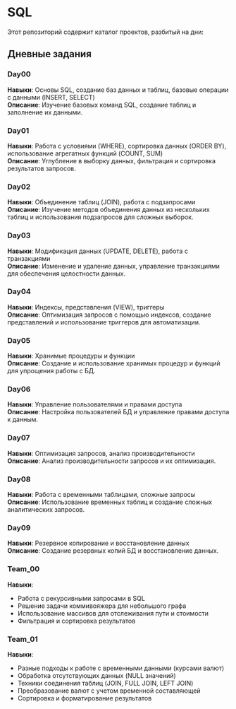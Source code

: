 # SQL

Этот репозиторий содержит каталог проектов, разбитый на дни:

## Дневные задания

### Day00
**Навыки**: Основы SQL, создание баз данных и таблиц, базовые операции с данными (INSERT, SELECT)  
**Описание**: Изучение базовых команд SQL, создание таблиц и заполнение их данными.

### Day01
**Навыки**: Работа с условиями (WHERE), сортировка данных (ORDER BY), использование агрегатных функций (COUNT, SUM)  
**Описание**: Углубление в выборку данных, фильтрация и сортировка результатов запросов.

### Day02
**Навыки**: Объединение таблиц (JOIN), работа с подзапросами  
**Описание**: Изучение методов объединения данных из нескольких таблиц и использования подзапросов для сложных выборок.

### Day03
**Навыки**: Модификация данных (UPDATE, DELETE), работа с транзакциями  
**Описание**: Изменение и удаление данных, управление транзакциями для обеспечения целостности данных.

### Day04
**Навыки**: Индексы, представления (VIEW), триггеры  
**Описание**: Оптимизация запросов с помощью индексов, создание представлений и использование триггеров для автоматизации.

### Day05
**Навыки**: Хранимые процедуры и функции  
**Описание**: Создание и использование хранимых процедур и функций для упрощения работы с БД.

### Day06
**Навыки**: Управление пользователями и правами доступа  
**Описание**: Настройка пользователей БД и управление правами доступа к данным.

### Day07
**Навыки**: Оптимизация запросов, анализ производительности  
**Описание**: Анализ производительности запросов и их оптимизация.

### Day08
**Навыки**: Работа с временными таблицами, сложные запросы  
**Описание**: Использование временных таблиц и создание сложных аналитических запросов.

### Day09
**Навыки**: Резервное копирование и восстановление данных  
**Описание**: Создание резервных копий БД и восстановление данных.

### Team_00
**Навыки**:
- Работа с рекурсивными запросами в SQL
- Решение задачи коммивояжера для небольшого графа
- Использование массивов для отслеживания пути и стоимости
- Фильтрация и сортировка результатов

### Team_01
**Навыки**:
- Разные подходы к работе с временными данными (курсами валют)
- Обработка отсутствующих данных (NULL значений)
- Техники соединения таблиц (JOIN, FULL JOIN, LEFT JOIN)
- Преобразование валют с учетом временной составляющей
- Сортировка и форматирование результатов
